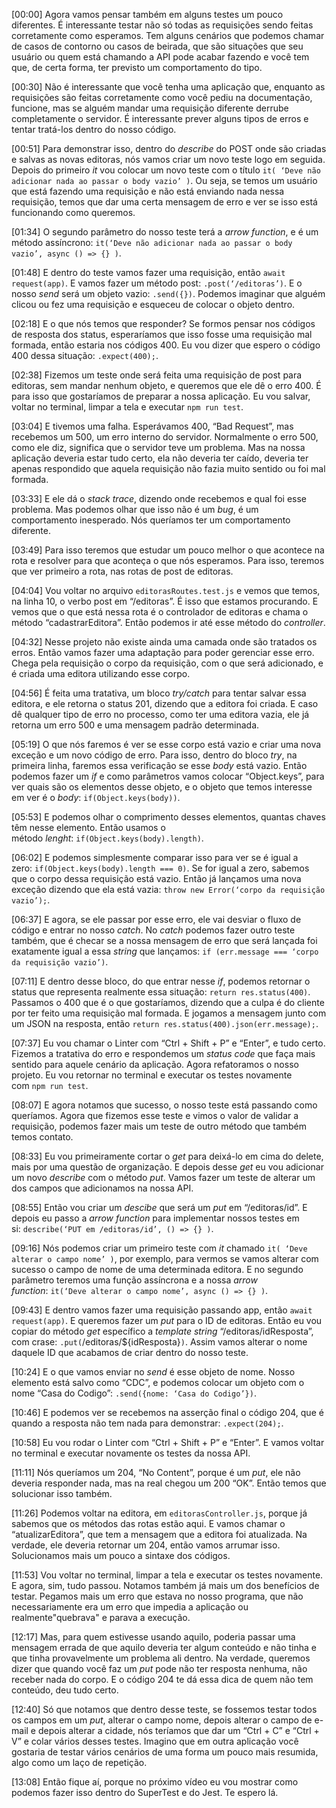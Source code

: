 [00:00] Agora vamos pensar também em alguns testes um pouco diferentes. É interessante testar não só todas as requisições sendo feitas corretamente como esperamos. Tem alguns cenários que podemos chamar de casos de contorno ou casos de beirada, que são situações que seu usuário ou quem está chamando a API pode acabar fazendo e você tem que, de certa forma, ter previsto um comportamento do tipo.

[00:30] Não é interessante que você tenha uma aplicação que, enquanto as requisições são feitas corretamente como você pediu na documentação, funcione, mas se alguém mandar uma requisição diferente derrube completamente o servidor. É interessante prever alguns tipos de erros e tentar tratá-los dentro do nosso código.

[00:51] Para demonstrar isso, dentro do _describe_ do POST onde são criadas e salvas as novas editoras, nós vamos criar um novo teste logo em seguida. Depois do primeiro _it_ vou colocar um novo teste com o título `it( ‘Deve não adicionar nada ao passar o body vazio’ )`. Ou seja, se temos um usuário que está fazendo uma requisição e não está enviando nada nessa requisição, temos que dar uma certa mensagem de erro e ver se isso está funcionando como queremos.

[01:34] O segundo parâmetro do nosso teste terá a _arrow function_, e é um método assíncrono: `it(‘Deve não adicionar nada ao passar o body vazio’, async () => {} )`.

[01:48] E dentro do teste vamos fazer uma requisição, então `await request(app)`. E vamos fazer um método post: `.post(‘/editoras’)`. E o nosso _send_ será um objeto vazio: `.send({})`. Podemos imaginar que alguém clicou ou fez uma requisição e esqueceu de colocar o objeto dentro.

[02:18] E o que nós temos que responder? Se formos pensar nos códigos de resposta dos status, esperaríamos que isso fosse uma requisição mal formada, então estaria nos códigos 400. Eu vou dizer que espero o código 400 dessa situação: `.expect(400);`.

[02:38] Fizemos um teste onde será feita uma requisição de post para editoras, sem mandar nenhum objeto, e queremos que ele dê o erro 400. É para isso que gostaríamos de preparar a nossa aplicação. Eu vou salvar, voltar no terminal, limpar a tela e executar `npm run test`.

[03:04] E tivemos uma falha. Esperávamos 400, “Bad Request”, mas recebemos um 500, um erro interno do servidor. Normalmente o erro 500, como ele diz, significa que o servidor teve um problema. Mas na nossa aplicação deveria estar tudo certo, ela não deveria ter caído, deveria ter apenas respondido que aquela requisição não fazia muito sentido ou foi mal formada.

[03:33] E ele dá o _stack trace_, dizendo onde recebemos e qual foi esse problema. Mas podemos olhar que isso não é um _bug_, é um comportamento inesperado. Nós queríamos ter um comportamento diferente.

[03:49] Para isso teremos que estudar um pouco melhor o que acontece na rota e resolver para que aconteça o que nós esperamos. Para isso, teremos que ver primeiro a rota, nas rotas de post de editoras.

[04:04] Vou voltar no arquivo `editorasRoutes.test.js` e vemos que temos, na linha 10, o verbo post em “/editoras”. É isso que estamos procurando. E vemos que o que está nessa rota é o controlador de editoras e chama o método “cadastrarEditora”. Então podemos ir até esse método do _controller_.

[04:32] Nesse projeto não existe ainda uma camada onde são tratados os erros. Então vamos fazer uma adaptação para poder gerenciar esse erro. Chega pela requisição o corpo da requisição, com o que será adicionado, e é criada uma editora utilizando esse corpo.

[04:56] É feita uma tratativa, um bloco _try/catch_ para tentar salvar essa editora, e ele retorna o status 201, dizendo que a editora foi criada. E caso dê qualquer tipo de erro no processo, como ter uma editora vazia, ele já retorna um erro 500 e uma mensagem padrão determinada.

[05:19] O que nós faremos é ver se esse corpo está vazio e criar uma nova exceção e um novo código de erro. Para isso, dentro do bloco _try_, na primeira linha, faremos essa verificação se esse _body_ está vazio. Então podemos fazer um _if_ e como parâmetros vamos colocar “Object.keys”, para ver quais são os elementos desse objeto, e o objeto que temos interesse em ver é o _body_: `if(Object.keys(body))`.

[05:53] E podemos olhar o comprimento desses elementos, quantas chaves têm nesse elemento. Então usamos o método _lenght_: `if(Object.keys(body).length)`.

[06:02] E podemos simplesmente comparar isso para ver se é igual a zero: `if(Object.keys(body).length === 0)`. Se for igual a zero, sabemos que o corpo dessa requisição está vazio. Então já lançamos uma nova exceção dizendo que ela está vazia: `throw new Error(‘corpo da requisição vazio’);`.

[06:37] E agora, se ele passar por esse erro, ele vai desviar o fluxo de código e entrar no nosso _catch_. No _catch_ podemos fazer outro teste também, que é checar se a nossa mensagem de erro que será lançada foi exatamente igual a essa _string_ que lançamos: `if (err.message === ‘corpo da requisição vazio’)`.

[07:11] E dentro desse bloco, do que entrar nesse _if_, podemos retornar o status que representa realmente essa situação: `return res.status(400)`. Passamos o 400 que é o que gostaríamos, dizendo que a culpa é do cliente por ter feito uma requisição mal formada. E jogamos a mensagem junto com um JSON na resposta, então `return res.status(400).json(err.message);`.

[07:37] Eu vou chamar o Linter com “Ctrl + Shift + P” e “Enter”, e tudo certo. Fizemos a tratativa do erro e respondemos um _status code_ que faça mais sentido para aquele cenário da aplicação. Agora refatoramos o nosso projeto. Eu vou retornar no terminal e executar os testes novamente com `npm run test`.

[08:07] E agora notamos que sucesso, o nosso teste está passando como queríamos. Agora que fizemos esse teste e vimos o valor de validar a requisição, podemos fazer mais um teste de outro método que também temos contato.

[08:33] Eu vou primeiramente cortar o _get_ para deixá-lo em cima do delete, mais por uma questão de organização. E depois desse _get_ eu vou adicionar um novo _describe_ com o método _put_. Vamos fazer um teste de alterar um dos campos que adicionamos na nossa API.

[08:55] Então vou criar um _descibe_ que será um _put_ em “/editoras/id”. E depois eu passo a _arrow function_ para implementar nossos testes em si: `describe(‘PUT em /editoras/id’, () => {} )`.

[09:16] Nós podemos criar um primeiro teste com _it_ chamado `it( ‘Deve alterar o campo nome’ )`, por exemplo, para vermos se vamos alterar com sucesso o campo de nome de uma determinada editora. E no segundo parâmetro teremos uma função assíncrona e a nossa _arrow function_: `it(‘Deve alterar o campo nome’, async () => {} )`.

[09:43] E dentro vamos fazer uma requisição passando app, então `await request(app)`. E queremos fazer um _put_ para o ID de editoras. Então eu vou copiar do método _get_ específico a _template string_ “/editoras/idResposta”, com crase: `.put(`/editoras/${idResposta}`)`. Assim vamos alterar o nome daquele ID que acabamos de criar dentro do nosso teste.

[10:24] E o que vamos enviar no _send_ é esse objeto de nome. Nosso elemento está salvo como “CDC”, e podemos colocar um objeto com o nome “Casa do Codigo”: `.send({nome: ‘Casa do Codigo’})`.

[10:46] E podemos ver se recebemos na asserção final o código 204, que é quando a resposta não tem nada para demonstrar: `.expect(204);`.

[10:58] Eu vou rodar o Linter com “Ctrl + Shift + P” e “Enter”. E vamos voltar no terminal e executar novamente os testes da nossa API.

[11:11] Nós queríamos um 204, “No Content”, porque é um _put_, ele não deveria responder nada, mas na real chegou um 200 “OK”. Então temos que solucionar isso também.

[11:26] Podemos voltar na editora, em `editorasController.js`, porque já sabemos que os métodos das rotas estão aqui. E vamos chamar o “atualizarEditora”, que tem a mensagem que a editora foi atualizada. Na verdade, ele deveria retornar um 204, então vamos arrumar isso. Solucionamos mais um pouco a sintaxe dos códigos.

[11:53] Vou voltar no terminal, limpar a tela e executar os testes novamente. E agora, sim, tudo passou. Notamos também já mais um dos benefícios de testar. Pegamos mais um erro que estava no nosso programa, que não necessariamente era um erro que impedia a aplicação ou realmente"quebrava" e parava a execução.

[12:17] Mas, para quem estivesse usando aquilo, poderia passar uma mensagem errada de que aquilo deveria ter algum conteúdo e não tinha e que tinha provavelmente um problema ali dentro. Na verdade, queremos dizer que quando você faz um _put_ pode não ter resposta nenhuma, não receber nada do corpo. E o código 204 te dá essa dica de quem não tem conteúdo, deu tudo certo.

[12:40] Só que notamos que dentro desse teste, se fossemos testar todos os campos em um _put_, alterar o campo nome, depois alterar o campo de e-mail e depois alterar a cidade, nós teríamos que dar um “Ctrl + C” e “Ctrl + V” e colar vários desses testes. Imagino que em outra aplicação você gostaria de testar vários cenários de uma forma um pouco mais resumida, algo como um laço de repetição.

[13:08] Então fique aí, porque no próximo vídeo eu vou mostrar como podemos fazer isso dentro do SuperTest e do Jest. Te espero lá.